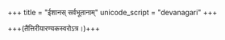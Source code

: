 +++
title = "ईशानस् सर्वभूतानाम्"
unicode_script = "devanagari"
+++

+++(तैत्तिरीयारण्यकस्वरोऽत्र।)+++

<div class="js_include" url="/vedAH/taittirIyam/AraNyakam/06/47_IshAnas_sarvabhUtAnAm"  newLevelForH1="2" includeTitle="true"> </div>  
